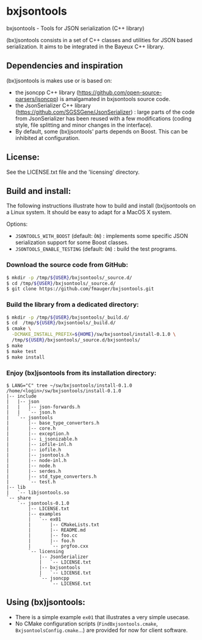 # bxjsontools

bxjsontools - Tools for JSON serialization (C++ library)

(bx)jsontools consists in a set of  C++ classes and utilities for JSON
based  serialization.  It  aims to  be  integrated in  the Bayeux  C++
library.

## Dependencies and inspiration

(bx)jsontools is makes use or is based on:
* the jsoncpp C++ library (https://github.com/open-source-parsers/jsoncpp)
is amalgamated in bxjsontools source code.
* the              JsonSerializer             C++              library
  (https://github.com/SGSSGene/JsonSerializer)  : large  parts of  the
  code from  JsonSerializer has been  reused with a  few modifications
  (coding style, file splitting and minor changes in the interface).
* By default, some (bx)jsontools' parts depends on Boost. This can be inhibited
  at configuration.

## License:

See the LICENSE.txt file and the 'licensing' directory.


## Build and install:

The  following  instructions  illustrate  how  to  build  and  install
(bx)jsontools on  a Linux  system. It  should be easy  to adapt  for a
MacOS X system.

Options:

* ``JSONTOOLS_WITH_BOOST`` (default: ``ÒN``) : implements some
specific JSON serialization support for some Boost classes.
* ``JSONTOOLS_ENABLE_TESTING`` (default: ``ÒN``) : build the test programs.


### Download the source code from GitHub:
```sh
$ mkdir -p /tmp/${USER}/bxjsontools/_source.d/
$ cd /tmp/${USER}/bxjsontools/_source.d/
$ git clone https://github.com/fmauger/bxjsontools.git
```
### Build the library from a dedicated directory:
```sh
$ mkdir -p /tmp/${USER}/bxjsontools/_build.d/
$ cd  /tmp/${USER}/bxjsontools/_build.d/
$ cmake \
  -DCMAKE_INSTALL_PREFIX=${HOME}/sw/bxjsontool/install-0.1.0 \
  /tmp/${USER}/bxjsontools/_source.d/bxjsontools/
$ make
$ make test
$ make install
```

### Enjoy (bx)jsontools from its installation directory:
```
$ LANG="C" tree ~/sw/bxjsontools/install-0.1.0
/home/<login>/sw/bxjsontools/install-0.1.0
|-- include
|   |-- json
|   |   |-- json-forwards.h
|   |   `-- json.h
|   `-- jsontools
|       |-- base_type_converters.h
|       |-- core.h
|       |-- exception.h
|       |-- i_jsonizable.h
|       |-- iofile-inl.h
|       |-- iofile.h
|       |-- jsontools.h
|       |-- node-inl.h
|       |-- node.h
|       |-- serdes.h
|       |-- std_type_converters.h
|       `-- test.h
|-- lib
|   `-- libjsontools.so
`-- share
    `-- jsontools-0.1.0
        |-- LICENSE.txt
        |-- examples
        |   `-- ex01
        |       |-- CMakeLists.txt
        |       |-- README.md
        |       |-- foo.cc
        |       |-- foo.h
        |       `-- prgfoo.cxx
        `-- licensing
            |-- JsonSerializer
            |   `-- LICENSE.txt
            |-- bxjsontools
            |   `-- LICENSE.txt
            `-- jsoncpp
                `-- LICENSE.txt
```

## Using (bx)jsontools:

* There  is a  simple example  ``ex01`` that  illustrates a  very simple
usecase.
* No    CMake    configuration    scripts    (``FindBxjsontools.cmake``,
``BxjsontoolsConfig.cmake``...)   are  provided  for  now  for  client
software.

